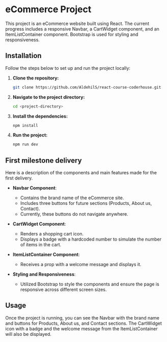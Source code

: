 # eCommerce Project

This project is an eCommerce website built using React. The current progress includes a responsive Navbar, a CartWidget component, and an ItemListContainer component. Bootstrap is used for styling and responsiveness.

## Installation

Follow the steps below to set up and run the project locally:

1. **Clone the repository:**
    ```sh
    git clone https://github.com/AldehilS/react-course-coderhouse.git
    ```
2. **Navigate to the project directory:**
    ```sh
    cd <project-directory>
    ```
3. **Install the dependencies:**
    ```sh
    npm install
    ```
4. **Run the project:**
    ```sh
    npm run dev
    ```

## First milestone delivery
Here is a description of the components and main features made for the first delivery.

- **Navbar Component**:
  - Contains the brand name of the eCommerce site.
  - Includes three buttons for future sections (Products, About us, Contact).
  - Currently, these buttons do not navigate anywhere.

- **CartWidget Component**:
  - Renders a shopping cart icon.
  - Displays a badge with a hardcoded number to simulate the number of items in the cart.

- **ItemListContainer Component**:
  - Receives a prop with a welcome message and displays it.

- **Styling and Responsiveness**:
  - Utilized Bootstrap to style the components and ensure the page is responsive across different screen sizes.

## Usage

Once the project is running, you can see the Navbar with the brand name and buttons for Products, About us, and Contact sections. The CartWidget icon with a badge and the welcome message from the ItemListContainer will also be displayed.
